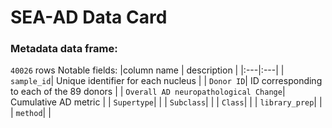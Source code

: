 # SEA-AD Data Card

### Metadata data frame:
`40026` rows
Notable fields:
 |column name  | description |
 |:---|:---|
 | `sample_id`| Unique identifier for each nucleus |
 | `Donor ID`| ID corresponding to each of the 89 donors |
 | `Overall AD neuropathological Change`| Cumulative AD metric |
 | `Supertype`|  |
 | `Subclass`|  |
 | `Class`|  |
 | `library_prep`|  |
 | `method`|  |